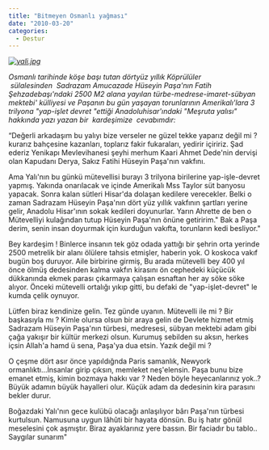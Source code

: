```yaml
---
title: "Bitmeyen Osmanlı yağması"
date: "2010-03-20"
categories: 
  - Destur
---
```


_[![yali.jpg](/uploads/2010/03/yali.jpg)](/uploads/2010/03/yali.jpg "yali.jpg")_

_Osmanlı tarihinde köşe başı tutan dörtyüz yıllık Köprülüler  sülalesinden  Sadrazam Amucazade Hüseyin Paşa'nın Fatih Şehzadebaşı'ndaki 2500 M2 alana yayılan türbe-medrese-imaret-sübyan mektebi' külliyesi ve Paşanın bu gün yaşayan torunlarının Amerikalı'lara 3 trilyona "yap-işlet devret "ettiği Anadoluhisar'ındaki "Meşruta yalısı" hakkında yazı yazan bir  kardeşimize  cevabımdır:_

“Değerli arkadaşım bu yalıyı bize verseler ne güzel tekke yaparız değil mi ? kurarız bahçesine kazanları, toplarız fakir fukaraları, yedirir içiririz. Şad ederiz Yenikapı Mevlevihanesi şeyhi merhum Kaari Ahmet Dede'nin dervişi olan Kapudanı Derya, Sakız Fatihi Hüseyin Paşa'nın vakfını.

Ama Yalı'nın bu günkü mütevellisi burayı 3 trilyona birilerine yap-işle-devret yapmış. Yakında onarılacak ve içinde Amerikalı Mss Taylor süt banyosu yapacak. Sonra kalan sütleri Hisar'da dolaşan kedilere verecekler. Belki o zaman Sadrazam Hüseyin Paşa'nın dört yüz yıllık vakfının şartları yerine gelir, Anadolu Hisar'ının sokak kedileri doyunurlar. Yarın Ahrette de ben o Mütevelliyi kulağından tutup Hüseyin Paşa'nın önüne getiririm." Bak a Paşa derim, senin insan doyurmak için kurduğun vakıfta, torunların kedi besliyor."

Bey kardeşim ! Binlerce insanın tek göz odada yattığı bir şehrin orta yerinde 2500 metrelik bir alanı ölülere tahsis etmişler, haberin yok. O koskoca vakıf bugün boş duruyor. Aile birbirine girmiş, Bu arada mütevelli bey 400 yıl önce ölmüş dedesinden kalma vakfın kirasını ön cephedeki küçücük dükkanında ekmek parası çıkarmaya çalışan esnaftan her ay söke söke alıyor. Önceki mütevelli ortalığı yıkıp gitti, bu defaki de "yap-işlet-devret" le kumda çelik oynuyor.

Lütfen biraz kendinize gelin. Tez günde uyanın. Mütevelli ile mi ? Bir başkasıyla mı ? Kimle olursa olsun bir araya gelin de Devlete hizmet etmiş Sadrazam Hüseyin Paşa'nın türbesi, medresesi, sübyan mektebi adam gibi çağa yakışır bir kültür merkezi olsun. Kurumuş sebilden su aksın, herkes içsin Allah'a hamd ü sena, Paşa'ya dua etsin. Yazık değil mi ?

O çeşme dört asır önce yapıldığnda Paris samanlık, Newyork ormanlıktı...İnsanlar girip çıksın, memleket neş'elensin. Paşa bunu bize emanet etmiş, kimin bozmaya hakkı var ? Neden böyle heyecanlarınız yok..? Büyük adamın büyük hayalleri olur. Küçük adam da dedesinin kira parasını bekler durur.

Boğazdaki Yalı'nın gece kulübü olacağı anlaşılıyor bârı Paşa'nın türbesi kurtulsun. Namusuna uygun lâhûti bir hayata dönsün. Bu iş hatır gönül meselesini çok aşmıştır. Biraz ayaklarınız yere bassın. Bir faciadır bu tablo.. Saygılar sunarım"
